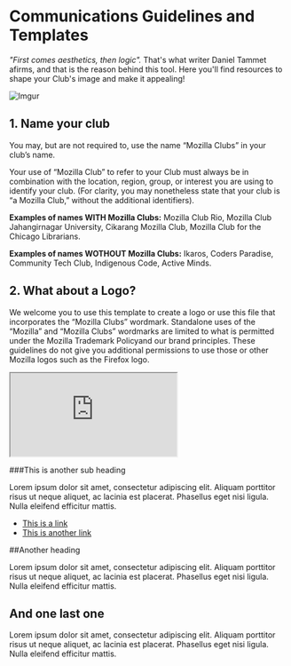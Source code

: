 # Communications Guidelines and Templates 

*"First comes aesthetics, then logic".* That's what writer Daniel Tammet afirms, and that is the reason behind this tool. Here you'll find resources to shape your Club's image and make it appealing!

![Imgur](http://i.imgur.com/w8HJCH8.gif)

## 1. Name your club

You may, but are not required to, use the name “Mozilla Clubs” in your club’s name. 
 
Your use of “Mozilla Club” to refer to your Club must always be in combination with the location, region, group, or interest you are using to identify your club. (For clarity, you may nonetheless state that your club is “a Mozilla Club,” without the additional identifiers).

**Examples of names WITH Mozilla Clubs:** Mozilla Club Rio, Mozilla Club Jahangirnagar University, Cikarang Mozilla Club, Mozilla Club for the Chicago Librarians.
 
**Examples of names WOTHOUT Mozilla Clubs:** Ikaros, Coders Paradise, Community Tech Club, Indigenous Code, Active Minds.


## 2. What about a Logo?

We welcome you to use this template to create a logo or use this file that incorporates the “Mozilla Clubs” wordmark. Standalone uses of the “Mozilla” and “Mozilla Clubs” wordmarks are limited to what is permitted under the Mozilla Trademark Policyand our brand principles. These guidelines do not give you additional permissions to use those or other Mozilla logos such as the Firefox logo. 

<iframe src="https://thimbleprojects.org/carotejada/272301/"></iframe>

###This is another sub heading

Lorem ipsum dolor sit amet, consectetur adipiscing elit. Aliquam porttitor risus ut neque aliquet, ac lacinia est placerat. Phasellus eget nisi ligula. Nulla eleifend efficitur mattis.

* [This is a link](http://example.com)
* [This is another link](http://example.com)


##Another heading

Lorem ipsum dolor sit amet, consectetur adipiscing elit. Aliquam porttitor risus ut neque aliquet, ac lacinia est placerat. Phasellus eget nisi ligula. Nulla eleifend efficitur mattis.

## And one last one

Lorem ipsum dolor sit amet, consectetur adipiscing elit. Aliquam porttitor risus ut neque aliquet, ac lacinia est placerat. Phasellus eget nisi ligula. Nulla eleifend efficitur mattis.
